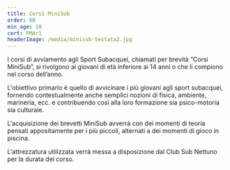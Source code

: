 ```yaml
---
title: Corsi MiniSub
order: 60
min_age: 10
cert: PMAr1
headerImage: /media/minisub-testata2.jpg
---
```


I corsi di avviamento agli Sport Subacquei, chiamati per brevità “Corsi MiniSub”, si rivolgono ai giovani di età inferiore ai 14 anni o che li compiono nel corso dell’anno.

L'obiettivo primario è quello di avvicinare i più giovani agli sport subacquei, fornendo contestualmente anche semplici nozioni di fisica, ambiente, marineria, ecc. e contribuendo così alla loro formazione sia psico-motoria sia culturale.

L'acquisizione dei brevetti MiniSub avverrà con dei momenti di teoria pensati appositamente per i più piccoli, alternati a dei momenti di gioco in piscina.

L'attrezzatura utilizzata verrà messa a disposizione dal Club Sub Nettuno per la durata del corso.
